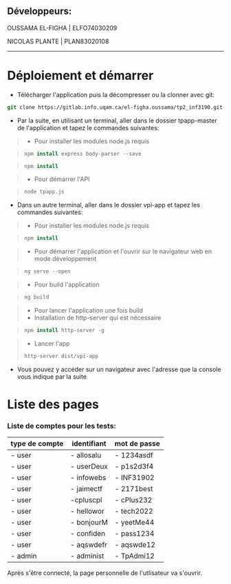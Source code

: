 ## Développeurs:

OUSSAMA EL-FIGHA | ELFO74030209

NICOLAS PLANTE | PLAN83020108

---

# Déploiement et démarrer

- Télécharger l'application puis la décompresser ou la clonner avec git:

```csh
git clone https://gitlab.info.uqam.ca/el-figha.oussama/tp2_inf3190.git
```

- Par la suite, en utilisant un terminal, aller dans le dossier tpapp-master de l'application et tapez le commandes suivantes:

> - Pour installer les modules node.js requis

> ```csh
> npm install express body-parser --save
> ```

> ```csh
> npm install
> ```

> - Pour démarrer l'API

> ```csh
> node tpapp.js
> ```

- Dans un autre terminal, aller dans le dossier vpi-app et tapez les commandes suivantes:

> - Pour installer les modules node.js requis

> ```csh
> npm install
> ```

> - Pour démarrer l'application et l'ouvrir sur le navigateur web en mode développement

> ```csh
> ng serve --open
> ```

> - Pour build l'application 

> ```csh
> ng build
> ```

> - Pour lancer l'application une fois build
> - Installation de http-server qui est nécessaire

> ```csh
> npm install http-server -g
> ```

> - Lancer l'app
> ```csh
> http-server dist/vpi-app
> ```
- Vous pouvez y accéder sur un navigateur avec l'adresse que la console vous indique par la suite

# Liste des pages

### Liste de comptes pour les tests:

| type de compte | identifiant      | mot de passe |
| -------------- | ---------------- | ------------ |
| - user         | - allosalu       | - 1234asdf   |
| - user         | - userDeux       | - p1s2d3f4   |
| - user         | - infowebs       | - INF31902   |
| - user         | - jaimectf       | - 2171best   |
| - user         | -cpluscpl        | - cPlus232   |
| - user         | - hellowor       | - tech2022   |
| - user         | - bonjourM       | - yeetMe44   |
| - user         | - confiden       | - pass1234   |
| - user         | - aqswdefr       | - aqswde12   |
| - admin        | - administ       | - TpAdmi12   |

Après s'être connecté, la page personnelle de l'utlisateur va s'ouvrir.
